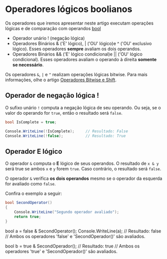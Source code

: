 # Operadores lógicos boolianos

Os operadores que iremos apresentar neste artigo executam operações lógicas e de comparação com operandos [bool](https://devblogs.microsoft.com/aspnet/blazor-webassembly-3-2-0-now-available/?fbclid=IwAR0brw10DyJrB4RhHmu_HwIGVIhloqUe-wdsHhQx9pNuKw4idkHgt4NPxnE)

* Operador unário ! (negação lógica)
* Operadores Binários & ('E' lógico), | ('OU' lógico)e ^ ('OU' exclusivo lógico). Esses operadores **sempre** avaliam os dois operandos.
* Operadores Binários && ('E' lógico condicional)e || ('OU' lógico condicional). Esses operadores avaliam o operando à direita **somente se necessário**.

Os operadores `&`, `|` e `^` realizam operações lógicas bitwise. Para mais informações, olhe o artigo [Operadores Bitwise e Shift]().

## Operador de negação lógica !

O sufixo unário `!` computa a negação lógica de seu operando. Ou seja, se o valor do operando for `true`, então o resultado será `false`.

```C#
bool IsComplete = true;

Console.WriteLine(!IsComplete); 	// Resultado: False
Console.WriteLine(!false);			// Resultado: True
```

## Operador E lógico

O operador `&` computa o **E** lógico de seus operandos. O resultado de `x & y` será true se ambos `x` e `y` forem `true`. Caso contrário, o resultado será `false`.

O operador `&` verifica **os dois operandos** mesmo se o operador da esquerda for avaliado como `false`.

Confira o exemplo a seguir:

```C#
bool SecondOperator()
{
    Console.WriteLine("Segundo operador avaliado");
    return true;
}
```

bool a = false & SecondOperator();
Console.WriteLine(a);
// Resultado: false
// Ambos os operadores 'false' e 'SecondOperador()' são avaliados.

bool b = true & SecondOperador();
// Resultado: true
// Ambos os operadores 'true' e 'SecondOperador()' são avaliados.